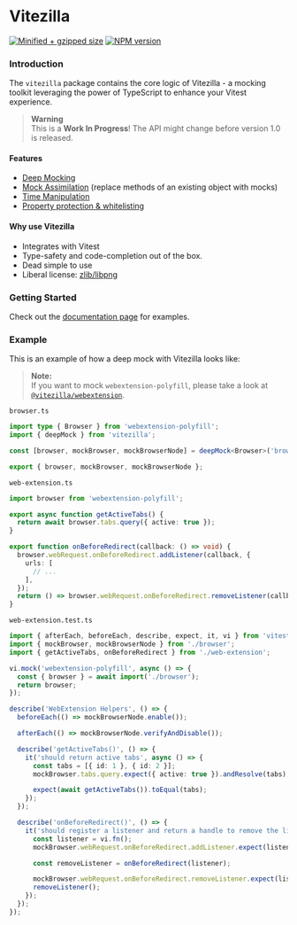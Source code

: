 # Vitezilla

[![Minified + gzipped size](https://badgen.net/bundlephobia/minzip/vitezilla)](https://www.npmjs.com/package/vitezilla)
[![NPM version](https://badgen.net/npm/v/vitezilla)](https://www.npmjs.com/package/vitezilla)

### Introduction

The `vitezilla` package contains the core logic of Vitezilla - a mocking toolkit leveraging the power of TypeScript to enhance your Vitest experience.

> **Warning**\
> This is a **Work In Progress**! The API might change before version 1.0 is released.

#### Features

- [Deep Mocking](https://ohmree.github.io/vitezilla/core/deep-mock.html)
- [Mock Assimilation](https://ohmree.github.io/vitezilla/core/mock-assimilate.html) (replace methods of an existing object with mocks)
- [Time Manipulation](https://ohmree.github.io/vitezilla/core/mock-time.html)
- [Property protection & whitelisting](https://ohmree.github.io/vitezilla/core/utils.html)

#### Why use Vitezilla

- Integrates with Vitest
- Type-safety and code-completion out of the box.
- Dead simple to use
- Liberal license: [zlib/libpng](/LICENSE.md)

### Getting Started

Check out the [documentation page](https://ohmree.github.io/vitezilla/core) for examples.

### Example

<!-- #region example-text -->

This is an example of how a deep mock with Vitezilla looks like:

<!-- #endregion example-text -->

> **Note:**\
> If you want to mock `webextension-polyfill`, please take a look at [`@vitezilla/webextension`](https://ohmree.github.io/vitezilla/webextension/).

`browser.ts`

<!--- @@inject: example/browser.ts --->

```ts
import type { Browser } from 'webextension-polyfill';
import { deepMock } from 'vitezilla';

const [browser, mockBrowser, mockBrowserNode] = deepMock<Browser>('browser', false);

export { browser, mockBrowser, mockBrowserNode };
```

<!--- @@inject-end: example/browser.ts --->

`web-extension.ts`

<!--- @@inject: example/web-extension.ts --->

```ts
import browser from 'webextension-polyfill';

export async function getActiveTabs() {
  return await browser.tabs.query({ active: true });
}

export function onBeforeRedirect(callback: () => void) {
  browser.webRequest.onBeforeRedirect.addListener(callback, {
    urls: [
      // ...
    ],
  });
  return () => browser.webRequest.onBeforeRedirect.removeListener(callback);
}
```

<!--- @@inject-end: example/web-extension.ts --->

`web-extension.test.ts`

<!--- @@inject: example/web-extension.test.ts --->

```ts
import { afterEach, beforeEach, describe, expect, it, vi } from 'vitest';
import { mockBrowser, mockBrowserNode } from './browser';
import { getActiveTabs, onBeforeRedirect } from './web-extension';

vi.mock('webextension-polyfill', async () => {
  const { browser } = await import('./browser');
  return browser;
});

describe('WebExtension Helpers', () => {
  beforeEach(() => mockBrowserNode.enable());

  afterEach(() => mockBrowserNode.verifyAndDisable());

  describe('getActiveTabs()', () => {
    it('should return active tabs', async () => {
      const tabs = [{ id: 1 }, { id: 2 }];
      mockBrowser.tabs.query.expect({ active: true }).andResolve(tabs);

      expect(await getActiveTabs()).toEqual(tabs);
    });
  });

  describe('onBeforeRedirect()', () => {
    it('should register a listener and return a handle to remove the listener again', () => {
      const listener = vi.fn();
      mockBrowser.webRequest.onBeforeRedirect.addListener.expect(listener, expect.anything());

      const removeListener = onBeforeRedirect(listener);

      mockBrowser.webRequest.onBeforeRedirect.removeListener.expect(listener);
      removeListener();
    });
  });
});
```

<!--- @@inject-end: example/web-extension.test.ts --->
